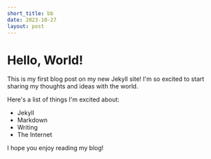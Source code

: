 ```yaml
---
short_title: bb
date: 2023-10-27
layout: post
---
```


# Hello, World!

This is my first blog post on my new Jekyll site! I'm so excited to start sharing my thoughts and ideas with the world.

Here's a list of things I'm excited about:

*   Jekyll
*   Markdown
*   Writing
*   The Internet

I hope you enjoy reading my blog!